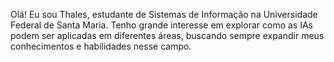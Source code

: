 Olá! Eu sou Thales, estudante de Sistemas de Informação na Universidade Federal de Santa Maria. 
Tenho grande interesse em explorar como as IAs podem ser aplicadas em diferentes áreas, buscando sempre expandir meus conhecimentos e habilidades nesse campo.